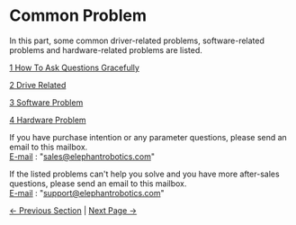 # Common Problem


In this part, some common driver-related problems, software-related problems and hardware-related problems are listed.


[1 How To Ask Questions Gracefully](../4-FAQ/0_how_to_ask.md)

[2 Drive Related](../4-FAQ/1_driver.md)

[3 Software Problem](../4-FAQ/2_software.md)

[4 Hardware Problem](../4-FAQ/3_hardware.md)

If you have purchase intention or any parameter questions, please send an email to this mailbox.    
[E-mail](sales@elephantrobotics.com) :  "sales@elephantrobotics.com"


If the listed problems can't help you solve and you have more after-sales questions, please send an email to this mailbox.  
[E-mail](support@elephantrobotics.com) : "support@elephantrobotics.com"

[← Previous Section](../2-ProductFeature/2.1_320_M5_product/1_productInfo.md) | [Next Page →](./320_M5/0_how_to_ask.md)